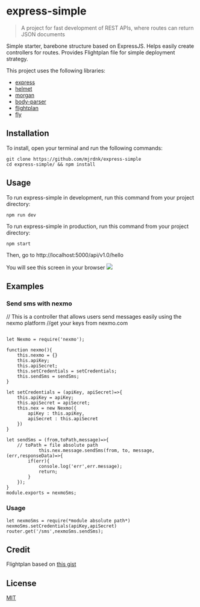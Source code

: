 # express-simple
> A project for fast development of REST APIs, where routes can return JSON documents

Simple starter, barebone structure based on ExpressJS. Helps easily create controllers for routes. Provides Flightplan file for simple deployment strategy.

This project uses the following libraries:
- [express](https://www.npmjs.com/package/express)
- [helmet](https://www.npmjs.com/package/helmet)
- [morgan](https://www.npmjs.com/package/morgan)
- [body-parser](https://www.npmjs.com/package/body-parser)
- [flightplan](https://www.npmjs.com/package/flightplan)
- [fly](https://www.npmjs.com/package/fly)

## Installation
To install, open your terminal and run the following commands:
```
git clone https://github.com/mjrdnk/express-simple
cd express-simple/ && npm install
```
## Usage
To run express-simple in development, run this command from your project directory:

```
npm run dev
```

To run express-simple in production, run this command from your project directory:

```
npm start
```

Then, go to http://localhost:5000/api/v1.0/hello

You will see this screen in your browser
<img src='https://i.imgur.com/SHHwXCd.png' />
<br>

## Examples

### Send sms with nexmo
// This is a controller that allows users send messages easily using the nexmo platform
//get your keys from nexmo.com

```

let Nexmo = require('nexmo');

function nexmo(){
    this.nexmo = {}
    this.apiKey;
    this.apiSecret;
    this.setCredentials = setCredentials;
    this.sendSms = sendSms;
}

let setCredentials = (apiKey, apiSecret)=>{
    this.apiKey = apiKey;
    this.apiSecret = apiSecret;
    this.nex = new Nexmo({
        apiKey : this.apiKey,
        apiSecret : this.apiSecret
    })
}

let sendSms = (from,toPath,message)=>{
    // toPath = file absolute path
            this.nex.message.sendSms(from, to, message, (err,responseData)=>{
        if(err){
            console.log('err',err.message);
            return;
        }
    });
}
module.exports = nexmoSms;
```

### Usage
```
let nexmoSms = require(*module absolute path*)
nexmoSms.setCredentials(apiKey,apiSecret)
router.get('/sms',nexmoSms.sendSms);
```

## Credit
Flightplan based on [this gist](https://gist.github.com/learncodeacademy/35045e64d2bbe6eb14f9)

## License

[MIT](LICENSE)
